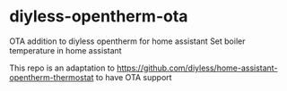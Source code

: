 # diyless-opentherm-ota
OTA addition to diyless opentherm for home assistant
Set boiler temperature in home assistant

This repo is an adaptation to https://github.com/diyless/home-assistant-opentherm-thermostat to have OTA support
